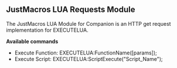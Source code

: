 ## JustMacros LUA Requests Module

The JustMacros LUA Module for Companion is an HTTP get request implementation for EXECUTELUA.

**Available commands**

* Execute Function: EXECUTELUA:FunctionName([params]);
* Execute Script: EXECUTELUA:ScriptExecute("Script_Name");
